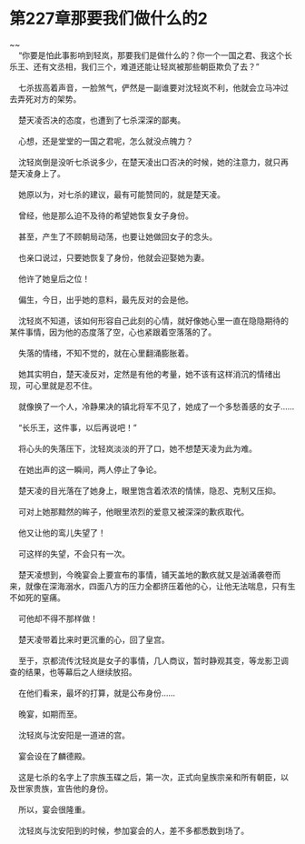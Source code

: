 # 第227章那要我们做什么的2
~~<br>&nbsp;&nbsp;&nbsp;&nbsp;“你要是怕此事影响到轻岚，那要我们是做什么的？你一个一国之君、我这个长乐王、还有文丞相，我们三个，难道还能让轻岚被那些朝臣欺负了去？”<br><br>&nbsp;&nbsp;&nbsp;&nbsp;七杀拔高着声音，一脸煞气，俨然是一副谁要对沈轻岚不利，他就会立马冲过去弄死对方的架势。<br><br>&nbsp;&nbsp;&nbsp;&nbsp;楚天凌否决的态度，也遭到了七杀深深的鄙夷。<br><br>&nbsp;&nbsp;&nbsp;&nbsp;心想，还是堂堂的一国之君呢，怎么就没点魄力？<br><br>&nbsp;&nbsp;&nbsp;&nbsp;沈轻岚倒是没听七杀说多少，在楚天凌出口否决的时候，她的注意力，就只再楚天凌身上了。<br><br>&nbsp;&nbsp;&nbsp;&nbsp;她原以为，对七杀的建议，最有可能赞同的，就是楚天凌。<br><br>&nbsp;&nbsp;&nbsp;&nbsp;曾经，他是那么迫不及待的希望她恢复女子身份。<br><br>&nbsp;&nbsp;&nbsp;&nbsp;甚至，产生了不顾朝局动荡，也要让她做回女子的念头。<br><br>&nbsp;&nbsp;&nbsp;&nbsp;也亲口说过，只要她恢复了身份，他就会迎娶她为妻。<br><br>&nbsp;&nbsp;&nbsp;&nbsp;他许了她皇后之位！<br><br>&nbsp;&nbsp;&nbsp;&nbsp;偏生，今日，出乎她的意料，最先反对的会是他。<br><br>&nbsp;&nbsp;&nbsp;&nbsp;沈轻岚不知道，该如何形容自己此刻的心情，就好像她心里一直在隐隐期待的某件事情，因为他的态度落了空，心也紧跟着空落落的了。<br><br>&nbsp;&nbsp;&nbsp;&nbsp;失落的情绪，不知不觉的，就在心里翻涌膨胀着。<br><br>&nbsp;&nbsp;&nbsp;&nbsp;她其实明白，楚天凌反对，定然是有他的考量，她不该有这样消沉的情绪出现，可心里就是忍不住。<br><br>&nbsp;&nbsp;&nbsp;&nbsp;就像换了一个人，冷静果决的镇北将军不见了，她成了一个多愁善感的女子……<br><br>&nbsp;&nbsp;&nbsp;&nbsp;“长乐王，这件事，以后再说吧！”<br><br>&nbsp;&nbsp;&nbsp;&nbsp;将心头的失落压下，沈轻岚淡淡的开了口，她不想楚天凌为此为难。<br><br>&nbsp;&nbsp;&nbsp;&nbsp;在她出声的这一瞬间，两人停止了争论。<br><br>&nbsp;&nbsp;&nbsp;&nbsp;楚天凌的目光落在了她身上，眼里饱含着浓浓的情愫，隐忍、克制又压抑。<br><br>&nbsp;&nbsp;&nbsp;&nbsp;可对上她那黯然的眸子，他眼里浓烈的爱意又被深深的歉疚取代。<br><br>&nbsp;&nbsp;&nbsp;&nbsp;他又让他的鸾儿失望了！<br><br>&nbsp;&nbsp;&nbsp;&nbsp;可这样的失望，不会只有一次。<br><br>&nbsp;&nbsp;&nbsp;&nbsp;楚天凌想到，今晚宴会上要宣布的事情，铺天盖地的歉疚就又是汹涌袭卷而来，就像在深海溺水，四面八方的压力全都挤压着他的心，让他无法喘息，只有生不如死的窒痛。<br><br>&nbsp;&nbsp;&nbsp;&nbsp;可他却不得不那样做！<br><br>&nbsp;&nbsp;&nbsp;&nbsp;楚天凌带着比来时更沉重的心，回了皇宫。<br><br>&nbsp;&nbsp;&nbsp;&nbsp;至于，京都流传沈轻岚是女子的事情，几人商议，暂时静观其变，等龙影卫调查的结果，也等幕后之人继续放招。<br><br>&nbsp;&nbsp;&nbsp;&nbsp;在他们看来，最坏的打算，就是公布身份……<br><br>&nbsp;&nbsp;&nbsp;&nbsp;晚宴，如期而至。<br><br>&nbsp;&nbsp;&nbsp;&nbsp;沈轻岚与沈安阳是一道进的宫。<br><br>&nbsp;&nbsp;&nbsp;&nbsp;宴会设在了麟德殿。<br><br>&nbsp;&nbsp;&nbsp;&nbsp;这是七杀的名字上了宗族玉碟之后，第一次，正式向皇族宗亲和所有朝臣，以及世家贵族，宣告他的身份。<br><br>&nbsp;&nbsp;&nbsp;&nbsp;所以，宴会很隆重。<br><br>&nbsp;&nbsp;&nbsp;&nbsp;沈轻岚与沈安阳到的时候，参加宴会的人，差不多都悉数到场了。<br><br>
                    

<script>_fwqdsqadxfw()</script>
<div><script>_dfwf1dw();</script></div>
<div><script>_dfwf1agdw();</script></div>
                